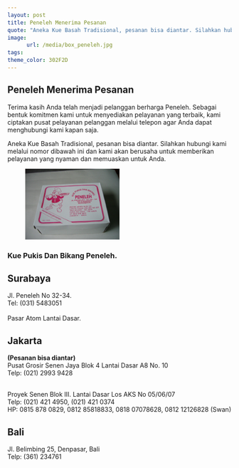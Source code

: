 ```yaml
---
layout: post
title: Peneleh Menerima Pesanan
quote: "Aneka Kue Basah Tradisional, pesanan bisa diantar. Silahkan hubungi kami melalui nomor dibawah ini dan kami akan berusaha untuk memberikan pelayanan yang nyaman dan memuaskan untuk Anda."
image: 
      url: /media/box_peneleh.jpg
tags: 
theme_color: 302F2D
---
```


## Peneleh Menerima Pesanan

Terima kasih Anda telah menjadi pelanggan berharga Peneleh. 
Sebagai bentuk komitmen kami untuk menyediakan pelayanan yang terbaik, kami ciptakan pusat pelayanan pelanggan melalui telepon agar Anda dapat menghubungi kami kapan saja.

Aneka Kue Basah Tradisional, pesanan bisa diantar. Silahkan hubungi kami melalui nomor dibawah ini dan kami akan berusaha untuk memberikan pelayanan yang nyaman dan memuaskan untuk Anda.

<figure>
	<a href="/media/box_peneleh.jpg" data-lightbox="box_peneleh" data-title="Box Peneleh">
		<img src="/media/box_peneleh.jpg" width="50%" />
	</a>
</figure>

### Kue Pukis Dan Bikang Peneleh.

## Surabaya
Jl. Peneleh No 32-34.
<br/>Tel: (031) 5483051
<br/><br/>Pasar Atom Lantai Dasar.
<br/>

## Jakarta
<strong>(Pesanan bisa diantar)</strong>
<br/>Pusat Grosir Senen Jaya Blok 4 Lantai Dasar A8 No. 10
<br/>Telp: (021) 2993 9428

<br/>Proyek Senen Blok III. Lantai Dasar Los AKS No 05/06/07
<br/>Telp: (021) 421 4950, (021) 421 0374
<br/>HP: 0815 878 0829, 0812 85818833, 0818 07078628, 0812 12126828 (Swan)
<br/>

## Bali
Jl. Belimbing 25, Denpasar, Bali
<br/>Telp: (361) 234761